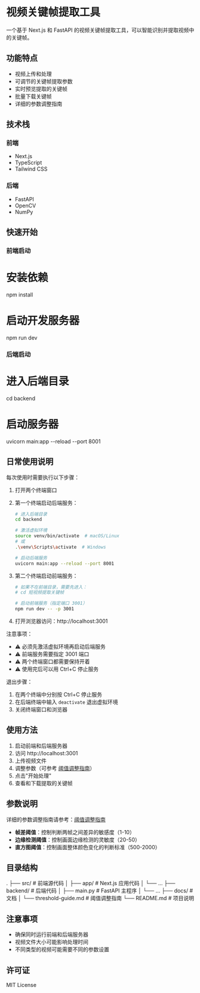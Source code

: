 # 视频关键帧提取工具

一个基于 Next.js 和 FastAPI 的视频关键帧提取工具，可以智能识别并提取视频中的关键帧。

## 功能特点

- 视频上传和处理
- 可调节的关键帧提取参数
- 实时预览提取的关键帧
- 批量下载关键帧
- 详细的参数调整指南

## 技术栈

### 前端
- Next.js
- TypeScript
- Tailwind CSS

### 后端
- FastAPI
- OpenCV
- NumPy

## 快速开始

### 前端启动
# 安装依赖
npm install

# 启动开发服务器
npm run dev

### 后端启动
# 进入后端目录
cd backend

# 启动服务器
uvicorn main:app --reload --port 8001

## 日常使用说明

每次使用时需要执行以下步骤：

1. 打开两个终端窗口

2. 第一个终端启动后端服务：
   ```bash
   # 进入后端目录
   cd backend
   
   # 激活虚拟环境
   source venv/bin/activate  # macOS/Linux
   # 或
   .\venv\Scripts\activate  # Windows
   
   # 启动后端服务
   uvicorn main:app --reload --port 8001
   ```

3. 第二个终端启动前端服务：
   ```bash
   # 如果不在前端目录，需要先进入：
   # cd 短视频提取关键帧
   
   # 启动前端服务（指定端口 3001）
   npm run dev -- -p 3001
   ```

4. 打开浏览器访问：http://localhost:3001

注意事项：
- ⚠️ 必须先激活虚拟环境再启动后端服务
- ⚠️ 前端服务需要指定 3001 端口
- ⚠️ 两个终端窗口都需要保持开着
- ⚠️ 使用完后可以用 Ctrl+C 停止服务

退出步骤：
1. 在两个终端中分别按 Ctrl+C 停止服务
2. 在后端终端中输入 `deactivate` 退出虚拟环境
3. 关闭终端窗口和浏览器

## 使用方法

1. 启动前端和后端服务器
2. 访问 http://localhost:3001
3. 上传视频文件
4. 调整参数（可参考 [阈值调整指南](docs/threshold-guide.md)）
5. 点击"开始处理"
6. 查看和下载提取的关键帧

## 参数说明

详细的参数调整指南请参考：[阈值调整指南](docs/threshold-guide.md)

- **帧差阈值**：控制判断两帧之间差异的敏感度（1-10）
- **边缘检测阈值**：控制画面边缘检测的灵敏度（20-50）
- **直方图阈值**：控制画面整体颜色变化的判断标准（500-2000）

## 目录结构

.
├── src/                # 前端源代码
│   ├── app/           # Next.js 应用代码
│   └── ...
├── backend/           # 后端代码
│   ├── main.py       # FastAPI 主程序
│   └── ...
├── docs/             # 文档
│   └── threshold-guide.md  # 阈值调整指南
└── README.md         # 项目说明

## 注意事项

- 确保同时运行前端和后端服务器
- 视频文件大小可能影响处理时间
- 不同类型的视频可能需要不同的参数设置

## 许可证

MIT License